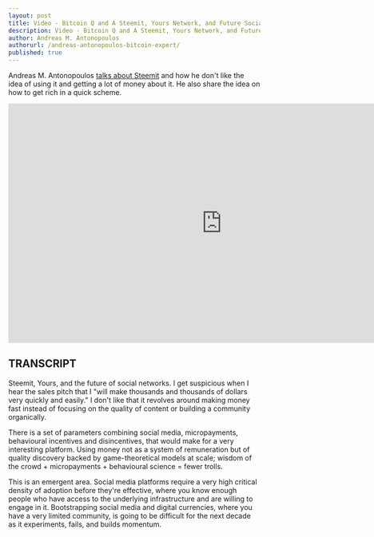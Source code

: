 ```yaml
---
layout: post
title: Video - Bitcoin Q and A Steemit, Yours Network, and Future Social Platforms
description: Video - Bitcoin Q and A Steemit, Yours Network, and Future Social Platforms
author: Andreas M. Antonopoulos
authorurl: /andreas-antonopoulos-bitcoin-expert/
published: true
---
```


<p>Andreas M. Antonopoulos <a href="/the-many-uses-of-bitcoin/">talks about Steemit</a> and how he don't like the idea of using it and getting a lot of money about it. He also share the idea on how to get rich in a quick scheme.</p>

<center><iframe width="854" height="480" src="https://www.youtube.com/embed/ntoJNuzlTSA?list=PLPQwGV1aLnTsHvzevl9BAUlfsfwFfU7aP" frameborder="0" allowfullscreen></iframe></center>

<h2>TRANSCRIPT</h2>

Steemit, Yours, and the future of social networks. I get suspicious when I hear the sales pitch that I "will make thousands and thousands of dollars very quickly and easily." I don't like that it revolves around making money fast instead of focusing on the quality of content or building a community organically. 

There is a set of parameters combining social media, micropayments, behavioural incentives and disincentives, that would make for a very interesting platform. Using money not as a system of remuneration but of quality discovery backed by game-theoretical models at scale; wisdom of the crowd + micropayments + behavioural science = fewer trolls. 

This is an emergent area. Social media platforms require a very high critical density of adoption before they're effective, where you know enough people who have access to the underlying infrastructure and are willing to engage in it. Bootstrapping social media and digital currencies, where you have a very limited community, is going to be difficult for the next decade as it experiments, fails, and builds momentum.
